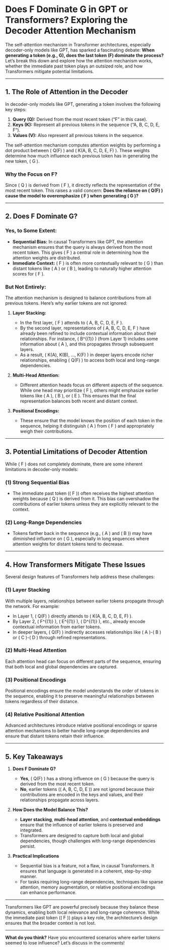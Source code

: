 # Does F Dominate G in GPT or Transformers? Exploring the Decoder Attention Mechanism

The self-attention mechanism in Transformer architectures, especially decoder-only models like GPT, has sparked a fascinating debate: **When generating a token (e.g., G), does the last token (F) dominate the process?** Let’s break this down and explore how the attention mechanism works, whether the immediate past token plays an outsized role, and how Transformers mitigate potential limitations.

---

## 1. The Role of Attention in the Decoder

In decoder-only models like GPT, generating a token involves the following key steps:

1. **Query (Q):** Derived from the most recent token (“F” in this case).
2. **Keys (K):** Represent all previous tokens in the sequence (“A, B, C, D, E, F”).
3. **Values (V):** Also represent all previous tokens in the sequence.

The self-attention mechanism computes attention weights by performing a dot product between \( Q(F) \) and \( K(A, B, C, D, E, F) \). These weights determine how much influence each previous token has in generating the new token, \( G \).

### Why the Focus on F?
Since \( Q \) is derived from \( F \), it directly reflects the representation of the most recent token. This raises a valid concern: **Does the reliance on \( Q(F) \) cause the model to overemphasize \( F \) when generating \( G \)?**

---

## 2. Does F Dominate G?

### Yes, to Some Extent:
- **Sequential Bias:** In causal Transformers like GPT, the attention mechanism ensures that the query is always derived from the most recent token. This gives \( F \) a central role in determining how the attention weights are distributed.
- **Immediate Context:** \( F \) is often more contextually relevant to \( G \) than distant tokens like \( A \) or \( B \), leading to naturally higher attention scores for \( F \).

### But Not Entirely:
The attention mechanism is designed to balance contributions from all previous tokens. Here’s why earlier tokens are not ignored:

1. **Layer Stacking:**
   - In the first layer, \( F \) attends to \( A, B, C, D, E, F \).
   - By the second layer, representations of \( A, B, C, D, E, F \) have already been refined to include contextual information about their relationships. For instance, \( B^{(1)} \) (from Layer 1) includes some information about \( A \), and this propagates through subsequent layers.
   - As a result, \( K(A), K(B), …, K(F) \) in deeper layers encode richer relationships, enabling \( Q(F) \) to access both local and long-range dependencies.

2. **Multi-Head Attention:**
   - Different attention heads focus on different aspects of the sequence. While one head may prioritize \( F \), others might emphasize earlier tokens like \( A \), \( B \), or \( E \). This ensures that the final representation balances both recent and distant context.

3. **Positional Encodings:**
   - These ensure that the model knows the position of each token in the sequence, helping it distinguish \( A \) from \( F \) and appropriately weigh their contributions.

---

## 3. Potential Limitations of Decoder Attention

While \( F \) does not completely dominate, there are some inherent limitations in decoder-only models:

### (1) Strong Sequential Bias
- The immediate past token (\( F \)) often receives the highest attention weights because \( Q \) is derived from it. This bias can overshadow the contributions of earlier tokens unless they are explicitly relevant to the context.

### (2) Long-Range Dependencies
- Tokens farther back in the sequence (e.g., \( A \) and \( B \)) may have diminished influence on \( G \), especially in long sequences where attention weights for distant tokens tend to decrease.

---

## 4. How Transformers Mitigate These Issues

Several design features of Transformers help address these challenges:

### (1) Layer Stacking
With multiple layers, relationships between earlier tokens propagate through the network. For example:
- In Layer 1, \( Q(F) \) directly attends to \( K(A, B, C, D, E, F) \).
- By Layer 2, \( F^{(1)} \), \( E^{(1)} \), \( D^{(1)} \), etc., already encode contextual information from earlier tokens.
- In deeper layers, \( Q(F) \) indirectly accesses relationships like \( A \)-\( B \) or \( C \)-\( D \) through refined representations.

### (2) Multi-Head Attention
Each attention head can focus on different parts of the sequence, ensuring that both local and global dependencies are captured.

### (3) Positional Encodings
Positional encodings ensure the model understands the order of tokens in the sequence, enabling it to preserve meaningful relationships between tokens regardless of their distance.

### (4) Relative Positional Attention
Advanced architectures introduce relative positional encodings or sparse attention mechanisms to better handle long-range dependencies and ensure that distant tokens retain their influence.

---

## 5. Key Takeaways

1. **Does F Dominate G?**
   - **Yes**, \( Q(F) \) has a strong influence on \( G \) because the query is derived from the most recent token.
   - **No**, earlier tokens (\( A, B, C, D, E \)) are not ignored because their contributions are encoded in the keys and values, and their relationships propagate across layers.

2. **How Does the Model Balance This?**
   - **Layer stacking**, **multi-head attention**, and **contextual embeddings** ensure that the influence of earlier tokens is preserved and integrated.
   - Transformers are designed to capture both local and global dependencies, though challenges with long-range dependencies persist.

3. **Practical Implications**
   - Sequential bias is a feature, not a flaw, in causal Transformers. It ensures that language is generated in a coherent, step-by-step manner.
   - For tasks requiring long-range dependencies, techniques like sparse attention, memory augmentation, or relative positional encodings can enhance performance.

---

Transformers like GPT are powerful precisely because they balance these dynamics, enabling both local relevance and long-range coherence. While the immediate past token (\( F \)) plays a key role, the architecture’s design ensures that the broader context is not lost.

---

**What do you think?** Have you encountered scenarios where earlier tokens seemed to lose influence? Let’s discuss in the comments!

